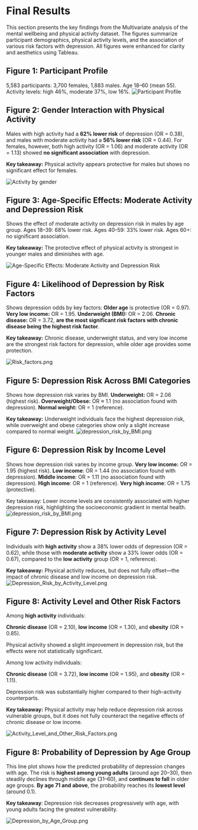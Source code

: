 # Final Results

This section presents the key findings from the Multivariate analysis of the mental wellbeing and physical activity dataset. The figures summarize participant demographics, physical activity levels, and the association of various risk factors with depression. All figures were enhanced for clarity and aesthetics using Tableau.

## Figure 1: Participant Profile
5,583 participants: 3,700 females, 1,883 males. Age 18–60 (mean 55). Activity levels: high 46%, moderate 37%, low 16%.
![Participant Profile](participant_profile.png)

## Figure 2: Gender Interaction with Physical Activity
Males with high activity had a **62% lower risk** of depression (OR = 0.38), and males with moderate activity had a **56% lower risk** (OR = 0.44). For females, however, both high activity (OR = 1.06) and moderate activity (OR = 1.13) showed **no significant association** with depression.  

**Key takeaway:** Physical activity appears protective for males but shows no significant effect for females.

![Activity by gender](gender_interaction_with_physical_activity.png)

## Figure 3: Age-Specific Effects: Moderate Activity and Depression Risk
Shows the effect of moderate activity on depression risk in males by age group. Ages 18–39: 68% lower risk. Ages 40–59: 33% lower risk. Ages 60+: no significant association.

**Key takeaway:** The protective effect of physical activity is strongest in younger males and diminishes with age.

![Age-Specific Effects: Moderate Activity and Depression Risk](age_spicific_effects_moderate_avtivity.png)

## Figure 4: Likelihood of Depression by Risk Factors
Shows depression odds by key factors: **Older age** is protective (OR = 0.97). **Very low income:** OR = 1.95. **Underweight (BMI):** OR = 2.06. **Chronic disease:** OR = 3.72, **are the most significant risk factors with chronic disease being the highest risk factor**.

**Key takeaway:** Chronic disease, underweight status, and very low income are the strongest risk factors for depression, while older age provides some protection.

![Risk_factors.png](likely_hood_of_depresion_by_different_factors.png)

## Figure 5: Depression Risk Across BMI Categories
Shows how depression risk varies by BMI. **Underweight:** OR = 2.06 (highest risk). **Overweight/Obese:** OR ≈ 1.1 (no association found with depression). **Normal weight:** OR = 1 (reference).

**Key takeaway:** Underweight individuals face the highest depression risk, while overweight and obese categories show only a slight increase compared to normal weight.
![depression_risk_by_BMI.png](depression_risk_by_BMI_categories.png)

## Figure 6: Depression Risk by Income Level
Shows how depression risk varies by income group. **Very low income:** OR = 1.95 (highest risk). **Low income**: OR = 1.44 (no association found with depression). **Middle income**: OR = 1.11 (no association found with depression). **High income**: OR = 1 (reference). **Very high income**: OR = 1.75 (protective).

Key takeaway: Lower income levels are consistently associated with higher depression risk, highlighting the socioeconomic gradient in mental health.
![depression_risk_by_BMI.png](depression_risk_by_income_level.png)

## Figure 7: Depression Risk by Activity Level
Individuals with **high activity** show a 38% lower odds of depression (OR = 0.62), while those with **moderate activity** show a 33% lower odds (OR = 0.67), compared to the **low activity** group (OR = 1, reference).

**Key takeaway:** Physical activity reduces, but does not fully offset—the impact of chronic disease and low income on depression risk.
![Depression_Risk_by_Activity_Level.png](activity_level_vs_depression.png)

## Figure 8: Activity Level and Other Risk Factors

Among **high activity** individuals:

**Chronic disease** (OR = 2.10), **low income** (OR = 1.30), and **obesity** (OR = 0.85).

Physical activity showed a slight improvement in depression risk, but the effects were not statistically significant.

Among low activity individuals:

**Chronic disease** (OR = 3.72), **low income** (OR = 1.95), and **obesity** (OR = 1.11).

Depression risk was substantially higher compared to their high-activity counterparts.


**Key takeaway:** Physical activity may help reduce depression risk across vulnerable groups, but it does not fully counteract the negative effects of chronic disease or low income.

![Activity_Level_and_Other_Risk_Factors.png](activity_level_by_risk_group.png)

## Figure 8: Probability of Depression by Age Group
This line plot shows how the predicted probability of depression changes with age. The risk is **highest among young adults** (around age 20–30), then steadily declines through middle age (31–60), and **continues to fall** in older age groups. **By age 71 and above**, the probability reaches its **lowest level** (around 0.1).

**Key takeaway**: Depression risk decreases progressively with age, with young adults facing the greatest vulnerability.

![Depression_by_Age_Group.png](depression_odds_by_age.png)




